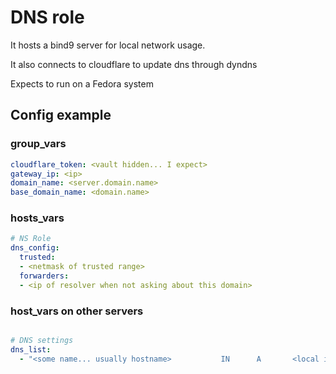 # DNS role

It hosts a bind9 server for local network usage.

It also connects to cloudflare to update dns through dyndns

Expects to run on a Fedora system

## Config example

### group_vars

```yml
cloudflare_token: <vault hidden... I expect>
gateway_ip: <ip>
domain_name: <server.domain.name>
base_domain_name: <domain.name>
```

### hosts_vars

```yml
# NS Role
dns_config:
  trusted:
  - <netmask of trusted range>
  forwarders:
  - <ip of resolver when not asking about this domain>
```

### host_vars on other servers

```yml

# DNS settings
dns_list:
  - "<some name... usually hostname>           IN      A       <local ip address>"
```